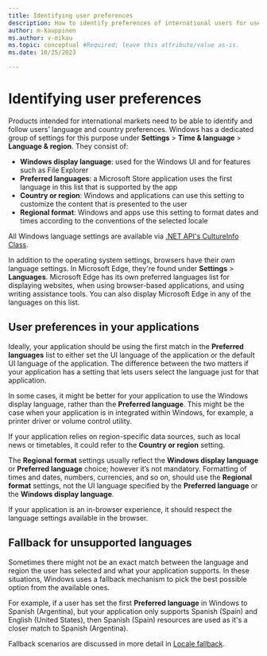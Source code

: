 ```yaml
---
title: Identifying user preferences
description: How to identify preferences of international users for user interface, input, and content, including language and regional formats.
author: m-kauppinen
ms.author: v-mikau
ms.topic: conceptual #Required; leave this attribute/value as-is.
ms.date: 10/25/2023

---
```

# Identifying user preferences

Products intended for international markets need to be able to identify and follow users’ language and country preferences. Windows has a dedicated group of settings for this purpose under **Settings** > **Time & language** > **Language & region**. They consist of:

- **Windows display language**: used for the Windows UI and for features such as File Explorer
- **Preferred languages**: a Microsoft Store application uses the first language in this list that is supported by the app
- **Country or region**: Windows and applications can use this setting to customize the content that is presented to the user
- **Regional format**: Windows and apps use this setting to format dates and times according to the conventions of the selected locale

All Windows language settings are available via [.NET API's CultureInfo Class](/dotnet/api/system.globalization.cultureinfo).

In addition to the operating system settings, browsers have their own language settings. In Microsoft Edge, they're found under **Settings** > **Languages**. Microsoft Edge has its own preferred languages list for displaying websites, when using browser-based applications, and using writing assistance tools. You can also display Microsoft Edge in any of the languages on this list.

## User preferences in your applications

Ideally, your application should be using the first match in the **Preferred languages** list to either set the UI language of the application or the default UI language of the application. The difference between the two matters if your application has a setting that lets users select the language just for that application.

In some cases, it might be better for your application to use the Windows display language, rather than the **Preferred language**. This might be the case when your application is in integrated within Windows, for example, a printer driver or volume control utility.

If your application relies on region-specific data sources, such as local news or timetables, it could refer to the **Country or region** setting.

The **Regional format** settings usually reflect the **Windows display language** or **Preferred language** choice; however it’s not mandatory. Formatting of times and dates, numbers, currencies, and so on, should use the **Regional format** settings, not the UI language specified by the **Preferred language** or the **Windows display language**.

If your application is an in-browser experience, it should respect the language settings available in the browser.

## Fallback for unsupported languages

Sometimes there might not be an exact match between the language and region the user has selected and what your application supports. In these situations, Windows uses a fallback mechanism to pick the best possible option from the available ones.

For example, if a user has set the first **Preferred language** in Windows to Spanish (Argentina), but your application only supports Spanish (Spain) and English (United States), then Spanish (Spain) resources are used as it's a closer match to Spanish (Argentina).

Fallback scenarios are discussed in more detail in [Locale fallback](fallback.md).
